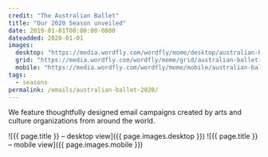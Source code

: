 ```yaml
---
credit: "The Australian Ballet"
title: "Our 2020 Season unveiled"
date: 2019-01-01T00:00:00-0800
dateadded: 2020-01-01
images:
  desktop: "https://media.wordfly.com/wordfly/mome/desktop/australian-ballet-2020.jpg"
  grid: "https://media.wordfly.com/wordfly/mome/grid/australian-ballet-2020.jpg"
  mobile: "https://media.wordfly.com/wordfly/mome/mobile/australian-ballet-2020.jpg"
tags:
  - seasons
permalink: /emails/australian-ballet-2020/
---
```

We feature thoughtfully designed email campaigns created by arts and culture organizations from around the world.

![{{ page.title }} – desktop view]({{ page.images.desktop }})
![{{ page.title }} – mobile view]({{ page.images.mobile }})
